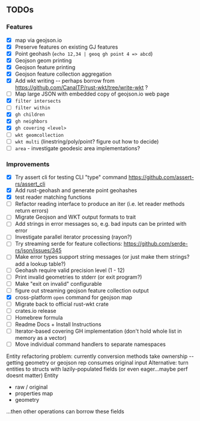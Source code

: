 ## TODOs

### Features

* [x] map via geojson.io
* [X] Preserve features on existing GJ features
* [X] Point geohash (`echo 12,34 | geoq gh point 4 => abcd`)
* [X] Geojson geom printing
* [X] Geojson feature printing
* [X] Geojson feature collection aggregation
* [X] Add wkt writing -- perhaps borrow from https://github.com/CanalTP/rust-wkt/tree/write-wkt ?
* [ ] Map large JSON with embedded copy of geojson.io web page
* [X] `filter intersects`
* [ ] `filter within`
* [X] `gh children`
* [X] `gh neighbors`
* [X] `gh covering <level>`
* [ ] `wkt geomcollection`
* [ ] `wkt multi` (linestring/poly/point? figure out how to decide)
* [ ] `area` - investigate geodesic area implementations?

### Improvements

* [X] Try assert cli for testing CLI "type" command https://github.com/assert-rs/assert_cli
* [X] Add rust-geohash and generate point geohashes
* [X] test reader matching functions
* [ ] Refactor reading interface to produce an iter<results> (i.e. let reader methods return errors)
* [ ] Migrate Geojson and WKT output formats to trait
* [ ] Add strings in error messages so, e.g. bad inputs can be printed with error
* [ ] Investigate parallel iterator processing (rayon?)
* [ ] Try streaming serde for feature collections: https://github.com/serde-rs/json/issues/345
* [ ] Make error types support string messages (or just make them strings? add a lookup table?)
* [ ] Geohash require valid precision level (1 - 12)
* [ ] Print invalid geometries to stderr (or exit program?)
* [ ] Make "exit on invalid" configurable
* [ ] figure out streaming geojson feature collection output
* [X] cross-platform `open` command for geojson map
* [ ] Migrate back to official rust-wkt crate
* [ ] crates.io release
* [ ] Homebrew formula
* [ ] Readme Docs + Install Instructions
* [ ] Iterator-based covering GH implementation (don't hold whole list in memory as a vector)
* [ ] Move individual command handlers to separate namespaces

Entity refactoring
problem: currently conversion methods take ownership -- getting geometry or geojson rep consumes original input
Alternative: turn entities to structs with lazily-populated fields (or even eager...maybe perf doesnt matter)
Entity
- raw / original
- properties map
- geometry

...then other operations can borrow these fields
